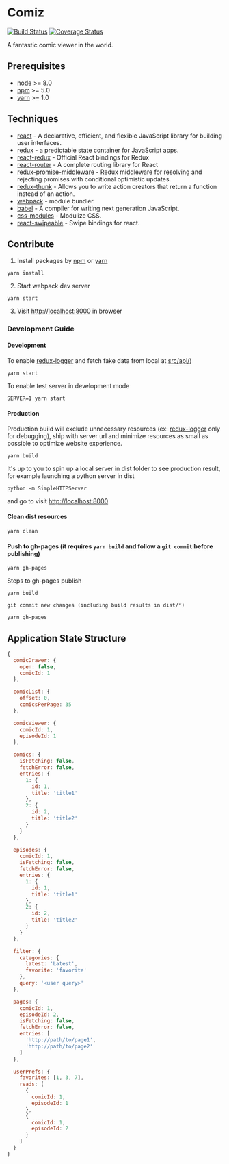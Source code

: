 # Comiz

[![Build Status](https://img.shields.io/travis/rickychien/comiz/master.svg?style=flat-square)](https://travis-ci.org/rickychien/comiz)
[![Coverage Status](https://img.shields.io/coveralls/rickychien/comiz/master.svg?style=flat-square)](https://coveralls.io/github/rickychien/comiz)

A fantastic comic viewer in the world.

## Prerequisites

* [node] >= 8.0
* [npm] >= 5.0
* [yarn] >= 1.0

## Techniques

* [react] - A declarative, efficient, and flexible JavaScript library for building user interfaces.
* [redux] - a predictable state container for JavaScript apps.
* [react-redux] - Official React bindings for Redux
* [react-router] - A complete routing library for React
* [redux-promise-middleware] - Redux middleware for resolving and rejecting promises with conditional optimistic updates.
* [redux-thunk] - Allows you to write action creators that return a function instead of an action.
* [webpack] - module bundler.
* [babel] - A compiler for writing next generation JavaScript.
* [css-modules] - Modulize CSS.
* [react-swipeable] - Swipe bindings for react.

## Contribute

1. Install packages by [npm] or [yarn]

  ```
  yarn install
  ```

2. Start webpack dev server

  ```
  yarn start
  ```

3. Visit <http://localhost:8000> in browser

### Development Guide

#### Development

  To enable [redux-logger] and fetch fake data from local at [src/api/](https://github.com/rickychien/comiz/blob/master/src/api/))

  ```
  yarn start
  ```

  To enable test server in development mode

  ```
  SERVER=1 yarn start
  ```

#### Production

  Production build will exclude unnecessary resources (ex: [redux-logger] only for debugging), ship with server url and minimize resources as small as possible to optimize website experience.

  ```
  yarn build
  ```

  It's up to you to spin up a local server in dist folder to see production result, for example launching a python server in dist

  ```
  python -m SimpleHTTPServer
  ```

  and go to visit <http://localhost:8000>

#### Clean dist resources
  ```
  yarn clean
  ```

#### Push to gh-pages (it requires ```yarn build``` and follow a ```git commit``` before publishing)
  ```
  yarn gh-pages
  ```

  Steps to gh-pages publish

  ```
  yarn build
  ```
  ```
  git commit new changes (including build results in dist/*)
  ```
  ```
  yarn gh-pages
  ```

## Application State Structure

```js
{
  comicDrawer: {
    open: false,
    comicId: 1
  },

  comicList: {
    offset: 0,
    comicsPerPage: 35
  },

  comicViewer: {
    comicId: 1,
    episodeId: 1
  },

  comics: {
    isFetching: false,
    fetchError: false,
    entries: {
      1: {
        id: 1,
        title: 'title1'
      },
      2: {
        id: 2,
        title: 'title2'
      }
    }
  },

  episodes: {
    comicId: 1,
    isFetching: false,
    fetchError: false,
    entries: {
      1: {
        id: 1,
        title: 'title1'
      },
      2: {
        id: 2,
        title: 'title2'
      }
    }
  },

  filter: {
    categories: {
      latest: 'Latest',
      favorite: 'favorite'
    },
    query: '<user query>'
  },

  pages: {
    comicId: 1,
    episodeId: 2,
    isFetching: false,
    fetchError: false,
    entries: [
      'http://path/to/page1',
      'http://path/to/page2'
    ]
  },

  userPrefs: {
    favorites: [1, 3, 7],
    reads: [
      {
        comicId: 1,
        episodeId: 1
      },
      {
        comicId: 1,
        episodeId: 2
      }
    ]
  }
}
```

[node]: https://nodejs.org/
[npm]: https://www.npmjs.com/
[yarn]: https://yarnpkg.com/
[react]: https://github.com/facebook/react
[redux]: http://redux.js.org/
[react-redux]: https://github.com/reactjs/react-redux
[react-router]: https://github.com/reactjs/react-router
[redux-promise-middleware]: https://github.com/pburtchaell/redux-promise-middleware
[redux-thunk]: https://github.com/gaearon/redux-thunk
[webpack]: https://github.com/webpack/webpack
[babel]: https://github.com/babel/babel
[css-modules]: https://github.com/css-modules/css-modules
[react-swipeable]: https://github.com/dogfessional/react-swipeable
[redux-logger]: https://github.com/fcomb/redux-logger
